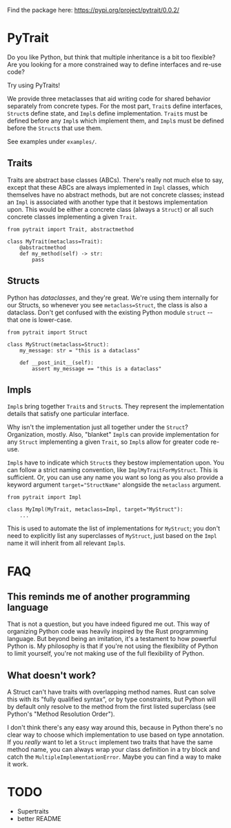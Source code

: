 Find the package here: https://pypi.org/project/pytrait/0.0.2/

PyTrait
=======

Do you like Python, but think that multiple inheritance is a bit too flexible? Are you
looking for a more constrained way to define interfaces and re-use code?

Try using PyTraits!

We provide three metaclasses that aid writing code for shared behavior separately from
concrete types. For the most part, `Trait`s define interfaces, `Struct`s define state,
and `Impl`s define implementation. `Trait`s must be defined before any `Impl`s which
implement them, and `Impl`s must be defined before the `Struct`s that use them.

See examples under `examples/`.


Traits
------

Traits are abstract base classes (ABCs). There's really not much else to say, except
that these ABCs are always implemented in `Impl` classes, which themselves have no
abstract methods, but are not concrete classes; instead an `Impl` is associated with
another type that it bestows implementation upon. This would be either a concrete class
(always a `Struct`) or all such concrete classes implementing a given `Trait`.


    from pytrait import Trait, abstractmethod    

    class MyTrait(metaclass=Trait):
        @abstractmethod
        def my_method(self) -> str:
            pass


Structs
-------

Python has _dataclasses_, and they're great. We're using them internally for our
Structs, so whenever you see `metaclass=Struct`, the class is also a dataclass.
Don't get confused with the existing Python module `struct` -- that one is lower-case.


    from pytrait import Struct

    class MyStruct(metaclass=Struct):
        my_message: str = "this is a dataclass"

        def __post_init__(self):
            assert my_message == "this is a dataclass"


Impls
-----

`Impl`s bring together `Trait`s and `Struct`s. They represent the implementation details
that satisfy one particular interface.

Why isn't the implementation just all together under the `Struct`? Organization,
mostly. Also, "blanket" `Impl`s can provide implementation for any `Struct` implementing
a given `Trait`, so `Impl`s allow for greater code re-use.

`Impl`s have to indicate which `Struct`s they bestow implementation upon. You can
follow a strict naming convention, like `ImplMyTraitForMyStruct`. This is sufficient.
Or, you can use any name you want so long as you also provide a keyword argument
`target="StructName"` alongside the `metaclass` argument.


    from pytrait import Impl

    class MyImpl(MyTrait, metaclass=Impl, target="MyStruct"):
        ...


This is used to automate the list of implementations for `MyStruct`; you don't need to
explicitly list any superclasses of `MyStruct`, just based on the `Impl` name it will
inherit from all relevant `Impl`s.


FAQ
===


This reminds me of another programming language
-----------------------------------------------

That is not a question, but you have indeed figured me out. This way of organizing
Python code was heavily inspired by the Rust programming language. But beyond being an
imitation, it's a testament to how powerful Python is. My philosophy is that if
you're not using the flexibility of Python to limit yourself, you're not making use of
the full flexibility of Python.


What doesn't work?
------------------

A Struct can't have traits with overlapping method names. Rust can solve this
with its "fully qualified syntax", or by type constraints, but Python will
by default only resolve to the method from the first listed superclass (see
Python's "Method Resolution Order").

I don't think there's any easy way around this, because in Python there's no clear way
to choose which implementation to use based on type annotation. If you _really_ want to
let a `Struct` implement two traits that have the same method name, you can always wrap
your class definition in a try block and catch the `MultipleImplementationError`. Maybe
you can find a way to make it work.


TODO
====

  - Supertraits
  - better README
